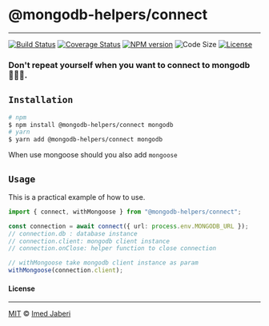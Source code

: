 # @mongodb-helpers/connect

---

[![Build Status][travis-img]][travis-url]
[![Coverage Status][coverage-img]][coverage-url]
[![NPM version][npm-badge]][npm-url]
![Code Size][code-size-badge]
[![License][license-badge]][license-url]

<!-- ***************** -->

[travis-img]: https://travis-ci.com/mongodb-helpers/connect.svg?branch=master
[travis-url]: https://travis-ci.com/mongodb-helpers/connect
[coverage-img]: https://coveralls.io/repos/github/mongodb-helpers/connect/badge.svg?branch=master
[coverage-url]: https://coveralls.io/github/mongodb-helpers/connect?branch=master
[npm-badge]: https://img.shields.io/npm/v/@mongodb-helpers/connect.svg?style=flat
[npm-url]: https://www.npmjs.com/package/@mongodb-helpers/connect
[license-badge]: https://img.shields.io/badge/license-MIT-green.svg?style=flat
[license-url]: https://github.com/mongodb-helpers/connect/blob/master/LICENSE
[code-size-badge]: https://img.shields.io/github/languages/code-size/mongodb-helpers/connect
[pr-welcoming-badge]: https://img.shields.io/badge/PRs-welcome-brightgreen.svg?style=flat

<!-- ***************** -->

### Don't repeat yourself when you want to connect to mongodb 🧚🏻‍♂️.

## `Installation`

```bash
# npm
$ npm install @mongodb-helpers/connect mongodb
# yarn
$ yarn add @mongodb-helpers/connect mongodb
```

When use mongoose should you also add `mongoose`

## `Usage`

This is a practical example of how to use.

```typescript
import { connect, withMongoose } from "@mongodb-helpers/connect";

const connection = await connect({ url: process.env.MONGODB_URL });
// connection.db : database instance
// connection.client: mongodb client instance
// connection.onClose: helper function to close connection

// withMongoose take mongodb client instance as param
withMongoose(connection.client);
```

#### License

---

[MIT](LICENSE) &copy; [Imed Jaberi](https://github.com/3imed-jaberi)
